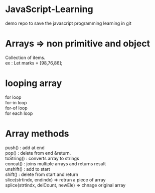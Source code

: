 # JavaScript-Learning
demo repo to save the javascript programming learning in git


# Arrays => non primitive and object
Collection of items.<br>
ex : Let marks = [98,76,86];

# looping array
for loop <br>
for-in loop <br>
for-of loop <br>
for each loop

# Array methods
push() : add at end <br>
pop() : delete from end &return. <br>
toString() : converts array to strings <br>
concat() : joins multiple arrays and returns result <br>
unshift() : add to start <br>
shift() : delete from start and return <br>
slice(strtindx, endindx) => retrun a piece of array <br>
splice(strtindx, delCount, newEle) => chnage original array
